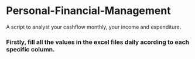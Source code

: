 # Personal-Financial-Management
A script to analyst your cashflow monthly, your income and expenditure.
### Firstly, fill all the values in the excel files daily acording to each specific column.
